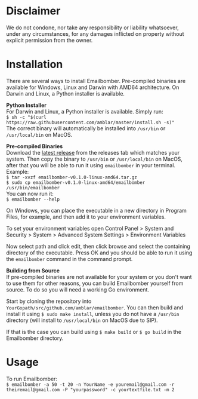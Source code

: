 # Disclaimer
We do not condone, nor take any responsibility or liability whatsoever, under any circumstances, for any damages inflicted on property without explicit permission from the owner.
  
# Installation
There are several ways to install Emailbomber. Pre-compiled binaries are available for Windows, Linux and Darwin with AMD64 architecture. On Darwin and Linux, a Python installer is available.
  
**Python Installer**  
For Darwin and Linux, a Python installer is available. Simply run:  
`$ sh -c "$(curl https://raw.githubusercontent.com/amblar/master/install.sh -s)"`  
The correct binary will automatically be installed into `/usr/bin` or `/usr/local/bin` on MacOS.  
  
**Pre-compiled Binaries**  
Download the [latest release](https://github.com/amblar/emailbomber/releases/latest) from the releases tab which matches your system. Then copy the binary to `/usr/bin` or `/usr/local/bin` on MacOS, after that you will be able to run it using `emailbomber` in your terminal. Example:  
`$ tar -xvzf emailbomber-v0.1.0-linux-amd64.tar.gz`  
`$ sudo cp emailbomber-v0.1.0-linux-amd64/emailbomber /usr/bin/emailbomber`  
You can now run it:  
`$ emailbomber --help`  
  
On Windows, you can place the executable in a new directory in Program Files, for example, and then add it to your environment variables. 
  
To set your environment variables open Control Panel > System and Security > System > Advanced System Settings > Environment Variables
  
Now select path and click edit, then click browse and select the containing directory of the executable. Press OK and you should be able to run it using the `emailbomber` command in the command prompt.
  
**Building from Source**  
If pre-compiled binaries are not available for your system or you don't want to use them for other reasons, you can build Emailbomber yourself from source. To do so you will need a working Go environment. 
  
Start by cloning the repository into `YourGopath/src/github.com/amblar/emailbomber`. You can then build and install it using `$ sudo make install`, unless you do not have a `/usr/bin` directory (will install to `/usr/local/bin` on MacOS due to SIP).
  
If that is the case you can build using `$ make build` or `$ go build` in the Emailbomber directory.  
  
# Usage
To run Emailbomber:  
`$ emailbomber -a 50 -t 20 -n YourName -e youremail@gmail.com -r theiremail@gmail.com -P "yourpassword" -c yourtextfile.txt -m 2`  
